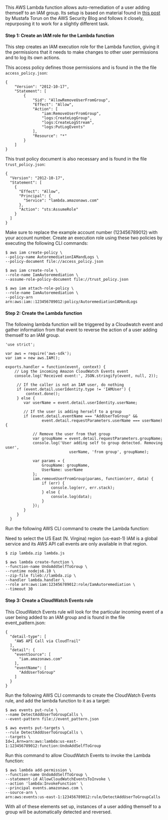 This AWS Lambda function allows auto-remediation of a user adding themself to an IAM group. Its setup is based on material found in [this post](https://aws.amazon.com/blogs/security/how-to-detect-and-automatically-revoke-unintended-iam-access-with-amazon-cloudwatch-events/) by Mustafa Torun on the AWS Security Blog and follows it closely, repurposing it to work for a slightly different task.

#### Step 1: Create an IAM role for the Lambda function ####

This step creates an IAM execution role for the Lambda function, giving it the
permissions that it needs to make changes to other user permissions and to log
its own actions.

This access policy defines those permissions and is found in the the file
`access_policy.json`:

```
{
    "Version": "2012-10-17",
    "Statement": [
        {
            "Sid": "AllowRemoveUserFromGroup",
            "Effect": "Allow",
            "Action": [
                "iam:RemoveUserFromGroup",
                "logs:CreateLogGroup",
                "logs:CreateLogStream",
                "logs:PutLogEvents"
            ],
            "Resource": "*"
        }
    ]
}
```

This trust policy document is also necessary and is found in the file
`trust_policy.json`:

```
{
  "Version": "2012-10-17",
  "Statement": [
    {
      "Effect": "Allow",
      "Principal": {
        "Service": "lambda.amazonaws.com"
      },
      "Action": "sts:AssumeRole"
    }
  ]
}
```

Make sure to replace the example account number (123456789012) with your account number.
Create an execution role using these two policies by executing the following CLI
commands:

```
$ aws iam create-policy \
--policy-name AutoremediationIAMandLogs \
--policy-document file://access_policy.json

$ aws iam create-role \
--role-name IamAutoremediation \
--assume-role-policy-document file://trust_policy.json

$ aws iam attach-role-policy \
--role-name IamAutoremediation \
--policy-arn arn:aws:iam::123456789012:policy/AutoremediationIAMandLogs
```

#### Step 2: Create the Lambda function ####

The following lambda function will be triggered by a Cloudwatch event and gather
information from that event to reverse the action of a user adding themself
to an IAM group.

```
'use strict';

var aws = require('aws-sdk');
var iam = new aws.IAM();

exports.handler = function(event, context) {
    // Log the incoming Amazon CloudWatch Events event     
    console.log('Received event:', JSON.stringify(event, null, 2));

     // If the caller is not an IAM user, do nothing
     if (event.detail.userIdentity.type != 'IAMUser') {
         context.done();
     } else {
        var userName = event.detail.userIdentity.userName;

        // If the user is adding herself to a group
        if (event.detail.eventName === "AddUserToGroup" &&
                event.detail.requestParameters.userName === userName) {

            // Remove the user from that group
            var groupName = event.detail.requestParameters.groupName;
            console.log('User adding self to group detected. Removing user',
                            userName, 'from group', groupName);

            var params = {
                GroupName: groupName, 
                UserName: userName
            };
            iam.removeUserFromGroup(params, function(err, data) {
                if (err) {
                    console.log(err, err.stack);
                } else {
                    console.log(data);
                }
            });
        }
     }
  }
```

Run the following AWS CLI command to create the Lambda function:

Need to select the US East (N. Virgina) region (us-east-1)
IAM is a global service and its AWS API call events are only available in that
region.

```
$ zip lambda.zip lambda.js

$ aws lambda create-function \
--function-name UndoAddSelfToGroup \
--runtime nodejs6.10 \
--zip-file fileb://lambda.zip \
--handler lambda.handler \
--role arn:aws:iam:123456789012:role/IamAutoremediation \
--timeout 30
```

#### Step 3: Create a CloudWatch Events rule ####

This CloudWatch Events rule will look for the particular incoming event of a
user being added to an IAM group and is found in the file event_pattern.json:

```
{
  "detail-type": [
    "AWS API Call via CloudTrail"
  ],
  "detail": {
    "eventSource": [
      "iam.amazonaws.com"
    ],
    "eventName": [
      "AddUserToGroup"
    ]
  }
}
```

Run the following AWS CLI commands to create the CloudWatch Events rule, and add
the lambda function to it as a target:

```
$ aws events put-rule \
--name DetectAddUserToGroupCalls \
--event-pattern file://event_pattern.json

$ aws events put-targets \
--rule DetectAddUserToGroupCalls \
--targets \
Id=1,Arn=arn:aws:lambda:us-east-1:123456789012:function:UndoAddSelfToGroup
```

Run this command to allow CloudWatch Events to invoke the Lambda function:

```
$ aws lambda add-permission \
--function-name UndoAddSelfToGroup \
--statement-id AllowCloudWatchEventsToInvoke \
--action 'lambda:InvokeFunction' \
--principal events.amazonaws.com \
--source-arn \
arn:aws:events:us-east-1:123456789012:rule/DetectAddUserToGroupCalls
```

With all of these elements set up, instances of a user adding themself to a group will be automatically detected and reversed.
